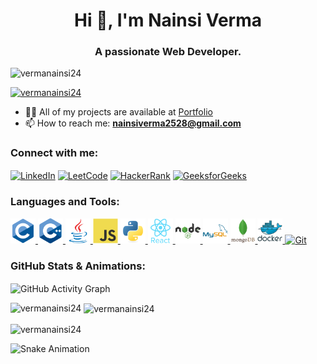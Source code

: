 
<h1 align="center">Hi 👋, I'm Nainsi Verma</h1>
<h3 align="center">A passionate Web Developer.</h3>

<p align="left"> <img src="https://komarev.com/ghpvc/?username=vermanainsi24&label=Profile%20views&color=0e75b6&style=flat" alt="vermanainsi24" /> </p>

<p align="left"> <a href="https://github.com/ryo-ma/github-profile-trophy"><img src="https://github-profile-trophy.vercel.app/?username=vermanainsi24&theme=darkhub" alt="vermanainsi24" /></a> </p>

- 👨‍💻 All of my projects are available at [Portfolio](https://vermanainsi24.github.io/Nainsi_Portfolio/)
- 📫 How to reach me: **nainsiverma2528@gmail.com**

<h3 align="left">Connect with me:</h3>
<p align="left">
<a href="https://www.linkedin.com/in/nainsi-verma-637493259" target="blank"><img align="center" src="https://raw.githubusercontent.com/rahuldkjain/github-profile-readme-generator/master/src/images/icons/Social/linked-in-alt.svg" alt="LinkedIn" height="30" width="40" /></a>
<a href="https://leetcode.com/nainsiverma2528" target="blank"><img align="center" src="https://raw.githubusercontent.com/rahuldkjain/github-profile-readme-generator/master/src/images/icons/Social/leet-code.svg" alt="LeetCode" height="30" width="40" /></a>
<a href="https://www.hackerrank.com/nainsiverma2528" target="blank"><img align="center" src="https://raw.githubusercontent.com/rahuldkjain/github-profile-readme-generator/master/src/images/icons/Social/hackerrank.svg" alt="HackerRank" height="30" width="40" /></a>
<a href="https://www.geeksforgeeks.org/user/nainsi2424" target="blank"><img align="center" src="https://raw.githubusercontent.com/rahuldkjain/github-profile-readme-generator/master/src/images/icons/Social/geeks-for-geeks.svg" alt="GeeksforGeeks" height="30" width="40" /></a>
</p>

<h3 align="left">Languages and Tools:</h3>
<p align="left">
<a href="https://www.cprogramming.com/" target="_blank"> <img src="https://raw.githubusercontent.com/devicons/devicon/master/icons/c/c-original.svg" alt="C" width="40" height="40"/> </a>
<a href="https://www.w3schools.com/cpp/" target="_blank"> <img src="https://raw.githubusercontent.com/devicons/devicon/master/icons/cplusplus/cplusplus-original.svg" alt="C++" width="40" height="40"/> </a>
<a href="https://www.java.com" target="_blank"> <img src="https://raw.githubusercontent.com/devicons/devicon/master/icons/java/java-original.svg" alt="Java" width="40" height="40"/> </a>
<a href="https://developer.mozilla.org/en-US/docs/Web/JavaScript" target="_blank"> <img src="https://raw.githubusercontent.com/devicons/devicon/master/icons/javascript/javascript-original.svg" alt="JavaScript" width="40" height="40"/> </a>
<a href="https://www.python.org" target="_blank"> <img src="https://raw.githubusercontent.com/devicons/devicon/master/icons/python/python-original.svg" alt="Python" width="40" height="40"/> </a>
<a href="https://reactjs.org/" target="_blank"> <img src="https://raw.githubusercontent.com/devicons/devicon/master/icons/react/react-original-wordmark.svg" alt="React" width="40" height="40"/> </a>
<a href="https://nodejs.org" target="_blank"> <img src="https://raw.githubusercontent.com/devicons/devicon/master/icons/nodejs/nodejs-original-wordmark.svg" alt="Node.js" width="40" height="40"/> </a>
<a href="https://www.mysql.com/" target="_blank"> <img src="https://raw.githubusercontent.com/devicons/devicon/master/icons/mysql/mysql-original-wordmark.svg" alt="MySQL" width="40" height="40"/> </a>
<a href="https://www.mongodb.com/" target="_blank"> <img src="https://raw.githubusercontent.com/devicons/devicon/master/icons/mongodb/mongodb-original-wordmark.svg" alt="MongoDB" width="40" height="40"/> </a>
<a href="https://www.docker.com/" target="_blank"> <img src="https://raw.githubusercontent.com/devicons/devicon/master/icons/docker/docker-original-wordmark.svg" alt="Docker" width="40" height="40"/> </a>
<a href="https://git-scm.com/" target="_blank"> <img src="https://www.vectorlogo.zone/logos/git-scm/git-scm-icon.svg" alt="Git" width="40" height="40"/> </a>
</p>

<h3 align="left">GitHub Stats & Animations:</h3>
<p><img align="center" src="https://github-readme-activity-graph.vercel.app/graph?username=vermanainsi24&theme=react-dark" alt="GitHub Activity Graph"/></p>

<p><img align="left" src="https://github-readme-stats.vercel.app/api/top-langs?username=vermanainsi24&show_icons=true&locale=en&layout=compact&theme=tokyonight" alt="vermanainsi24" /></p>

<p>&nbsp;<img align="center" src="https://github-readme-stats.vercel.app/api?username=vermanainsi24&show_icons=true&locale=en&theme=tokyonight" alt="vermanainsi24" /></p>

<p><img align="center" src="https://github-readme-streak-stats.herokuapp.com/?user=vermanainsi24&theme=tokyonight" alt="vermanainsi24" /></p>

<p><img src="https://raw.githubusercontent.com/vermanainsi24/vermanainsi24/output/github-contribution-grid-snake.svg" alt="Snake Animation" /></p>


